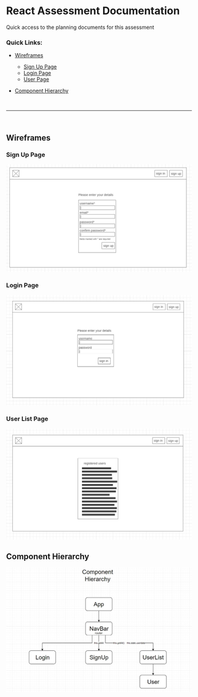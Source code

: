 # React Assessment Documentation
Quick access to the planning documents for this assessment

### Quick Links:
* [Wireframes](#wireframes)
   * [Sign Up Page](#signup)
   * [Login Page](#login)
   * [User Page](#user)
   
* [Component Hierarchy](#hierarchy)

<br>
<hr>
<br>

<a name="wireframes"></a>
## Wireframes

<a name="signup"></a>
### Sign Up Page
![Sign Up Wireframe](documentation/sign-up-page.jpg)

<a name="login"></a>
### Login Page
![Login Wireframe](documentation/sign-in-page.jpg)

<a name="user"></a>
### User List Page
![Login Wireframe](documentation/user-list-page.jpg)

<a name="hierarchy"></a>
## Component Hierarchy
![Component Hierarchy](documentation/component-hierarchy.jpg)
